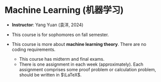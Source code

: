# Machine Learning (机器学习)

- **Instructor**: Yang Yuan (袁洋, 2024)
- This course is for sophomores on fall semester.

- This course is more about **machine learning theory**. There are no coding requirements.     
    - This course has midterm and final exams.
    - There is one assignment in each week (approximately). Each assignment comprises some proof problem or calculation problem, should be written in $\LaTeX$.